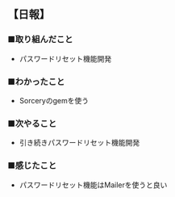 ## 【日報】
### ■取り組んだこと
- パスワードリセット機能開発
### ■わかったこと
- Sorceryのgemを使う
### ■次やること
- 引き続きパスワードリセット機能開発
### ■感じたこと
- パスワードリセット機能はMailerを使うと良い
